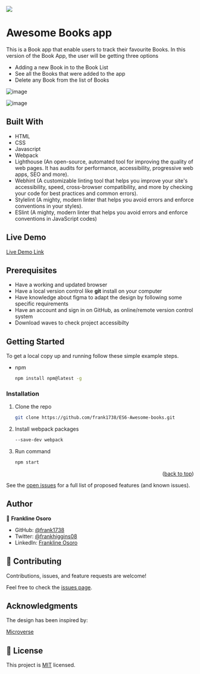 ![](https://img.shields.io/badge/Microverse-blueviolet)

# Awesome Books app
This is a Book app that enable users to track their favourite Books.
In this version of the Book App, the user will be getting three options
- Adding a new Book in to the Book List
- See all the Books that were added to the app
- Delete any Book from the list of Books

![image](https://user-images.githubusercontent.com/98453979/171467766-27b11a98-b2c9-4a7a-aeda-006913de61d1.png)

![image](https://user-images.githubusercontent.com/98453979/171468308-1dd68c87-3bfc-4ae2-a19f-265c9c74a635.png)



## Built With

- HTML
- CSS
- Javascript
- Webpack
- Lighthouse (An open-source, automated tool for improving the quality of web pages. It has audits for performance, accessibility, progressive web apps, SEO and more).
- Webhint (A customizable linting tool that helps you improve your site's accessibility, speed, cross-browser compatibility, and more by checking your code for best     practices and common errors).
- Stylelint (A mighty, modern linter that helps you avoid errors and enforce conventions in your styles).
- ESlint (A mighty, modern linter that helps you avoid errors and enforce conventions in JavaScript codes)


## Live Demo

[Live Demo Link](https://frank1738.github.io/ES6-Awesome-books/)

## Prerequisites

- Have a working and updated browser
- Have a local version control like **git** install on your computer
- Have knowledge about figma to adapt the design by following some specific requirements
- Have an account and sign in on GitHub, as online/remote version control system
- Download waves to check project accessibilty

## Getting Started


To get a local copy up and running follow these simple example steps.

- npm
  ```sh
  npm install npm@latest -g
  ```

### Installation

1. Clone the repo
   ```sh
   git clone https://github.com/frank1738/ES6-Awesome-books.git
   ```
2. Install webpack packages
   ```sh
   --save-dev webpack
   ```
3. Run command
   ```sh
   npm start
   ```

<p align="right">(<a href="#top">back to top</a>)</p>

<!-- USAGE EXAMPLES -->

See the [open issues](#) for a full list of proposed features (and known issues).

## Author

👤 **Frankline Osoro**

- GitHub: [@frank1738](https://github.com/frank1738)
- Twitter: [@frankhiggins08](https://twitter.com/frankhiggins08)
- LinkedIn: [Frankline Osoro](http://www.linkedin.com/in/frankline-osoro-b526ba18b)

## 🤝 Contributing

Contributions, issues, and feature requests are welcome!

Feel free to check the [issues page](../../issues/).

## Acknowledgments

The design has been inspired by:

[Microverse](https://www.microverse.org)


## 📝 License

This project is [MIT](./MIT.md) licensed.
